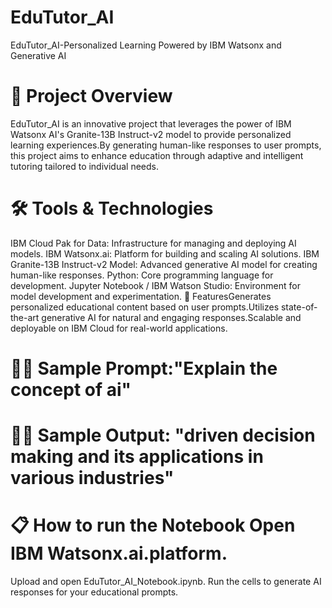 # EduTutor_AI 
EduTutor_AI-Personalized Learning Powered by IBM Watsonx and Generative AI 

# 📌 Project Overview 
EduTutor_AI is an innovative project that leverages the power of IBM Watsonx AI's Granite-13B Instruct-v2 model to provide personalized learning experiences.By generating human-like responses to user prompts, this project aims to enhance education through adaptive and intelligent tutoring tailored to individual needs.

# 🛠 Tools & Technologies
IBM Cloud Pak for Data: Infrastructure for managing and deploying AI models. 
IBM Watsonx.ai: Platform for building and scaling AI solutions. 
IBM Granite-13B Instruct-v2 Model: Advanced generative AI model for creating human-like responses. 
Python: Core programming language for development. 
Jupyter Notebook / IBM Watson Studio: Environment for model development and experimentation. 
🚀 FeaturesGenerates personalized educational content based on user prompts.Utilizes state-of-the-art generative AI for natural and engaging responses.Scalable and deployable on IBM Cloud for real-world applications. 

# 🧑‍🏫 Sample Prompt:"Explain the concept of ai" 

# 🧑‍🏫 Sample Output: "driven decision making and its applications in various industries" 

# 📋 How to run the Notebook Open IBM Watsonx.ai.platform. 
Upload and open EduTutor_AI_Notebook.ipynb. Run the cells to generate AI responses for your educational prompts.
